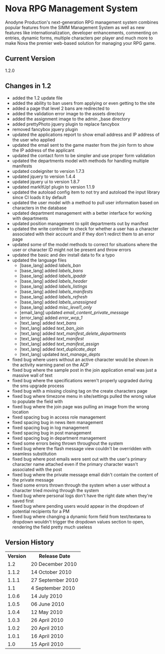 # Nova RPG Management System

Anodyne Production's next-generation RPG management system combines popular features from the SIMM Management System as well as new features like internationalization, developer enhancements, commenting on entries, dynamic forms, multiple characters per player and much more to make Nova the premier web-based solution for managing your RPG game.

## Current Version

1.2.0

## Changes in 1.2

* added the 1.2 update file
* added the ability to ban users from applying or even getting to the site
* added a page that level 2 bans are redirected to
* added the validation error image to the assets directory
* added the assignment image to the admin \_base directory
* added prettyPhoto jquery plugin to replace fancybox
* removed fancybox jquery plugin
* updated the applications report to show email address and IP address of the user who applied
* updated the email sent to the game master from the join form to show the IP address of the applicant
* updated the contact form to be simpler and use proper form validation
* updated the departments model with methods for handling multiple manifests
* updated codeigniter to version 1.7.3
* updated jquery to version 1.4.4
* updated jquery ui to version 1.8.7
* updated markItUp! plugin to version 1.1.9
* updated the autoload config item to not try and autoload the input library since CI loads it by default
* updated the user model with a method to pull user information based on characters in the database
* updated department management with a better interface for working with departments
* updated position management to split departments out by manifest
* updated the write controller to check for whether a user has a character associated with their account and if they don't redirct them to an error page
* updated some of the model methods to correct for situations where the user or character ID might not be present and throw errors
* updated the basic and dev install data to fix a typo
* updated the language files
    * [base\_lang] added _labels\_ban_
    * [base\_lang] added _labels\_bans_
    * [base\_lang] added _labels\_ipaddr_
    * [base\_lang] added _labels\_header_
    * [base\_lang] added _labels\_listings_
    * [base\_lang] added _labels\_manifests_
    * [base\_lang] added _labels\_refresh_
    * [base\_lang] added _labels\_unassigned_
    * [base\_lang] added _misc\_level1\_only_
    * [email\_lang] updated _email\_content\_private\_message_
    * [error\_lang] added _error\_wcp\_1_
    * [text\_lang] added _text\_bans_
    * [text\_lang] added _text\_ban\_join_
    * [text\_lang] added _text\_manifest\_delete\_departments_
    * [text\_lang] added _text\_manifest_
    * [text\_lang] added _text\_manifest\_assign_
    * [text\_lang] added _text\_duplicate\_dept_
    * [text\_lang] updated _text\_manage\_depts_
* fixed bug where users without an active character would be shown in the activity warning panel on the ACP
* fixed bug where the sample post in the join application email was just a massive wall of text
* fixed bug where the specifications weren't properly upgraded during the sms upgrade process
* fixed bug with a missing closing tag on the create characters page
* fixed bug where timezone menu in site/settings pulled the wrong value to populate the field with
* fixed bug where the join page was pulling an image from the wrong location
* fixed spacing bug in access role management
* fixed spacing bug in news item management
* fixed spacing bug in log management
* fixed spacing bug in post management
* fixed spacing bug in department management
* fixed some errors being thrown throughout the system
* fixed bug where the flash message view couldn't be overridden with seamless substitution
* fixed bug where post emails were sent out with the user's primary character name attached even if the primary character wasn't associated with the post
* fixed bug where the private message email didn't contain the content of the private message
* fixed some errors thrown through the system when a user without a character tried moving through the system
* fixed bug where personal logs don't have the right date when they're saved first
* fixed bug where pending users would appear in the dropdown of potential recipients for a PM
* fixed bug where changing a dynamic form field from text/textarea to dropdown wouldn't trigger the dropdown values section to open, rendering the field pretty much useless

## Version History

<table>
	<tr>
		<th>Version</th><th>Release Date</th>
	</tr>
	<tr>
		<td>1.2</td><td>20 December 2010</td>
	</tr>
	<tr>
		<td>1.1.2</td><td>14 October 2010</td>
	</tr>
	<tr>
		<td>1.1.1</td><td>27 September 2010</td>
	</tr>
	<tr>
		<td>1.1</td><td>4 September 2010</td>
	</tr>
	<tr>
		<td>1.0.6</td><td>14 July 2010</td>
	</tr>
	<tr>
		<td>1.0.5</td><td>06 June 2010</td>
	</tr>
	<tr>
		<td>1.0.4</td><td>12 May 2010</td>
	</tr>
	<tr>
		<td>1.0.3</td><td>26 April 2010</td>
	</tr>
	<tr>
		<td>1.0.2</td><td>20 April 2010</td>
	</tr>
	<tr>
		<td>1.0.1</td><td>16 April 2010</td>
	</tr>
	<tr>
		<td>1.0</td><td>15 April 2010</td>
	</tr>
</table>